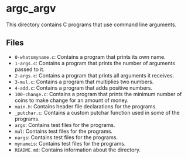 # argc_argv

This directory contains C programs that use command line arguments.

## Files

- `0-whatsmyname.c`: Contains a program that prints its own name.
- `1-args.c`: Contains a program that prints the number of arguments passed to it.
- `2-args.c`: Contains a program that prints all arguments it receives.
- `3-mul.c`: Contains a program that multiplies two numbers.
- `4-add.c`: Contains a program that adds positive numbers.
- `100-change.c`: Contains a program that prints the minimum number of coins to make change for an amount of money.
- `main.h`: Contains header file declarations for the programs.
- `_putchar.c`: Contains a custom putchar function used in some of the programs.
- `args`: Contains test files for the programs.
- `mul`: Contains test files for the programs.
- `nargs`: Contains test files for the programs.
- `mynameis`: Contains test files for the programs.
- `README.md`: Contains information about the directory.
